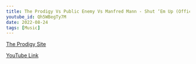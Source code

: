 ```yaml
---
title: The Prodigy Vs Public Enemy Vs Manfred Mann - Shut ‘Em Up (Official Audio)
youtube_id: Qh5WBegTy7M
date: 2022-08-24
tags: [Music]
---
```

[The Prodigy Site](https://www.theprodigy.com)


[YouTube Link](https://www.youtube.com/watch?v=Qh5WBegTy7M)
